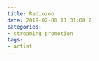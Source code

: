 ```yaml
---
title: Radiozoo
date: 2019-02-08 11:31:00 Z
categories:
- streaming-promotion
tags:
- artist
---
```


